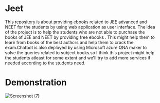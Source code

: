 # Jeet
This repository is about providing ebooks related to JEE advanced and NEET for the students by using web application as user interface.
The idea of the project is to help the students who are not able to purchase the books of JEE and NEET by providing free ebooks . This might help them to learn from books of the best authors and help them to crack the exam.Chatbot is also deployed by using Microsoft azure QNA maker to solve the queries related to subject  books.so I think this project might help the students atleast for some extent and we'll try to add more services  if needed according to the students need.
# Demonstration
![Screenshot (7)](https://user-images.githubusercontent.com/98277450/160805124-1757c00a-38c2-403e-8efb-44105028d88a.png)
